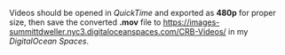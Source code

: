 Videos should be opened in _QuickTime_ and exported as **480p** for proper size, then save the converted **.mov** file to https://images-summittdweller.nyc3.digitaloceanspaces.com/CRB-Videos/ in my _DigitalOcean_ _Spaces_.
